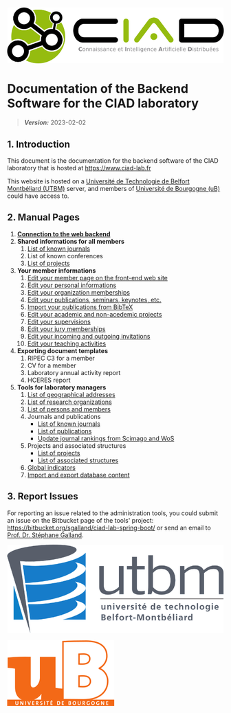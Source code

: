 ![CIAD logo](ciadlogo.png)

# Documentation of the Backend Software for the CIAD laboratory

> **_Version:_** 2023-02-02

## 1. Introduction

This document is the documentation for the backend software of the CIAD laboratory that is hosted at https://www.ciad-lab.fr

This website is hosted on a [Université de Technologie de Belfort Montbéliard (UTBM)](http://www.utbm.fr) server, and members of [Université de Bourgogne (uB)](http://www.u-bourgogne.fr) could have access to.


## 2. Manual Pages

1. **[Connection to the web backend](login.md)**
2. **Shared informations for all members**
   1. [List of known journals](journals.md)
   2. List of known conferences
   3. [List of projects](projects.md)
3. **Your member informations**
   1. [Edit your member page on the front-end web site](editmemberpage.md)
   2. [Edit your personal informations](editpersonalinfo.md)
   3. [Edit your organization memberships](editorgamemberships.md)
   4. [Edit your publications, seminars, keynotes, etc.](editpublications.md)
   5. [Import your publications from BibTeX](importbibtex.md)
   6. [Edit your academic and non-acedemic projects](editprojects.md)
   7. [Edit your supervisions](editsupervisions.md)
   8. [Edit your jury memberships](editjurymemberships.md)
   9. [Edit your incoming and outgoing invitations](editinvitations.md)
   10. [Edit your teaching activities](editteachingactivities.md)
3. **Exporting document templates**
   1. RIPEC C3 for a member
   2. CV for a member
   3. Laboratory annual activity report
   4. HCERES report
4. **Tools for laboratory managers**
   1. [List of geographical addresses](addresses.md)
   2. [List of research organizations](organizations.md)
   3. [List of persons and members](persons.md)
   4. Journals and publications
      * [List of known journals](journals.md)
      * [List of publications](publications.md)
      * [Update journal rankings from Scimago and WoS](journalrankingupdate.md)
   5. Projects and associated structures
      * [List of projects](projects.md)
      * [List of associated structures](assostructures.md)
   6. [Global indicators](globalindicators.md)
   7. [Import and export database content](importexportdb.md)
   
## 3. Report Issues

For reporting an issue related to the administration tools, you could submit an issue on the Bitbucket page of the tools' project: https://bitbucket.org/sgalland/ciad-lab-spring-boot/ or send an email to [Prof. Dr. Stéphane Galland](mailto:stephane.galland@utbm.fr).

![UTBM logo](utbmlogo.png)

![uB logo](ublogo.png)

